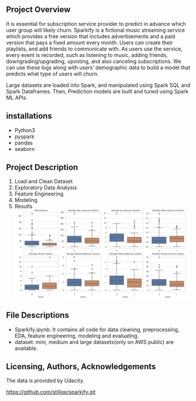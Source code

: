 ## Project Overview
It is essential for subscription service provider to predict in advance which user group will likely churn. 
Sparkify is a fictional music streaming service which provides a free version that includes advertisements and a paid version that pays a fixed amount every month. 
Users can create their playlists, and add friends to communicate with. 
As users use the service, every event is recorded, such as listening to music, adding friends, downgrading/upgrading, upvoting, and also canceling subscriptions. 
We can use these logs along with users’ demographic data to build a model that predicts what type of users will churn.

Large datasets are loaded into Spark, and manipulated using Spark SQL and Spark Dataframes. Then, Prediction models are built and tuned using Spark ML APIs. 


## installations
- Python3
- pyspark
- pandas
- seaborn
## Project Description
1. Load and Clean Dataset
2. Exploratory Data Analysis
3. Feature Engineering
4. Modeling
5. Results
![](eda.png) 

## File Descriptions
- Sparkify.ipynb: It contains all code for data cleaning, preprocessing, EDA, feature engineering, modeling and evaluating. 
- dataset: mini, medium and large datasets(only on AWS public) are available.

## Licensing, Authors, Acknowledgements
The data is provided by Udacity.

https://github.com/stillqe/sparkify.git
